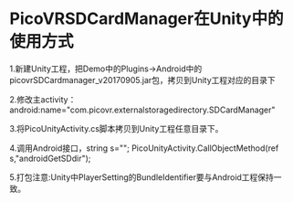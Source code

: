# PicoVRSDCardManager在Unity中的使用方式

1.新建Unity工程，把Demo中的Plugins->Android中的picovrSDCardmanager_v20170905.jar包，拷贝到Unity工程对应的目录下

2.修改主activity：android:name="com.picovr.externalstoragedirectory.SDCardManager"

3.将PicoUnityActivity.cs脚本拷贝到Unity工程任意目录下。

4.调用Android接口，string s=""; PicoUnityActivity.CallObjectMethod<string>(ref
   s,"androidGetSDdir");

5.打包注意:Unity中PlayerSetting的BundleIdentifier要与Android工程保持一致。
